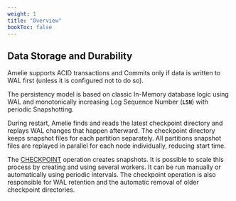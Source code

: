 ```yaml
---
weight: 1
title: "Overview"
bookToc: false
---
```


## Data Storage and Durability


Amelie supports ACID transactions and Commits only if data is written to WAL first (unless it is configured not to do so).

The persistency model is based on classic In-Memory database logic using WAL and monotonically increasing
Log Sequence Number (**`LSN`**) with periodic Snapshotting.

During restart, Amelie finds and reads the latest checkpoint directory and replays WAL changes that happen afterward.
The checkpoint directory keeps snapshot files for each partition separately. All partitions snapshot files are replayed in parallel
for each node individually, reducing start time.

The [CHECKPOINT](/docs/storage/checkpoint) operation creates snapshots. It is possible to scale this process by creating
and using several workers.  It can be run manually or automatically using periodic intervals. The checkpoint operation is
also responsible for WAL retention and the automatic removal of older checkpoint directories.
